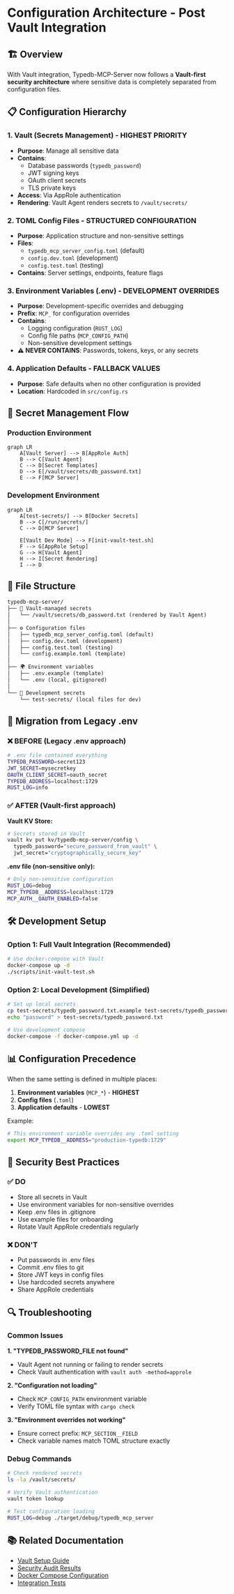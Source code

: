 # Configuration Architecture - Post Vault Integration

## 🏗️ Overview

With Vault integration, Typedb-MCP-Server now follows a **Vault-first security architecture** where sensitive data is completely separated from configuration files.

## 📋 Configuration Hierarchy

### 1. **Vault (Secrets Management) - HIGHEST PRIORITY**

- **Purpose**: Manage all sensitive data
- **Contains**:
  - Database passwords (`typedb_password`)
  - JWT signing keys
  - OAuth client secrets
  - TLS private keys
- **Access**: Via AppRole authentication
- **Rendering**: Vault Agent renders secrets to `/vault/secrets/`

### 2. **TOML Config Files - STRUCTURED CONFIGURATION**

- **Purpose**: Application structure and non-sensitive settings
- **Files**:
  - `typedb_mcp_server_config.toml` (default)
  - `config.dev.toml` (development)
  - `config.test.toml` (testing)
- **Contains**: Server settings, endpoints, feature flags

### 3. **Environment Variables (.env) - DEVELOPMENT OVERRIDES**

- **Purpose**: Development-specific overrides and debugging
- **Prefix**: `MCP_` for configuration overrides
- **Contains**:
  - Logging configuration (`RUST_LOG`)
  - Config file paths (`MCP_CONFIG_PATH`)
  - Non-sensitive development settings
- **⚠️ NEVER CONTAINS**: Passwords, tokens, keys, or any secrets

### 4. **Application Defaults - FALLBACK VALUES**

- **Purpose**: Safe defaults when no other configuration is provided
- **Location**: Hardcoded in `src/config.rs`

## 🔐 Secret Management Flow

### Production Environment

```mermaid
graph LR
    A[Vault Server] --> B[AppRole Auth]
    B --> C[Vault Agent]
    C --> D[Secret Templates]
    D --> E[/vault/secrets/db_password.txt]
    E --> F[MCP Server]
```

### Development Environment  

```mermaid
graph LR
    A[test-secrets/] --> B[Docker Secrets]
    B --> C[/run/secrets/]
    C --> D[MCP Server]
    
    E[Vault Dev Mode] --> F[init-vault-test.sh]
    F --> G[AppRole Setup]
    G --> H[Vault Agent]
    H --> I[Secret Rendering]
    I --> D
```

## 📁 File Structure

```markdown
typedb-mcp-server/
├── 🔐 Vault-managed secrets
│   └── /vault/secrets/db_password.txt (rendered by Vault Agent)
│
├── ⚙️ Configuration files
│   ├── typedb_mcp_server_config.toml (default)
│   ├── config.dev.toml (development)
│   ├── config.test.toml (testing)
│   └── config.example.toml (template)
│
├── 🌍 Environment variables
│   ├── .env.example (template)
│   └── .env (local, gitignored)
│
└── 🧪 Development secrets
    └── test-secrets/ (local files for dev)
```

## 🔄 Migration from Legacy .env

### ❌ BEFORE (Legacy .env approach)

```bash
# .env file contained everything
TYPEDB_PASSWORD=secret123
JWT_SECRET=mysecretkey
OAUTH_CLIENT_SECRET=oauth_secret
TYPEDB_ADDRESS=localhost:1729
RUST_LOG=info
```

### ✅ AFTER (Vault-first approach)

**Vault KV Store:**

```bash
# Secrets stored in Vault
vault kv put kv/typedb-mcp-server/config \
  typedb_password="secure_password_from_vault" \
  jwt_secret="cryptographically_secure_key"
```

**.env file (non-sensitive only):**

```bash
# Only non-sensitive configuration
RUST_LOG=debug
MCP_TYPEDB__ADDRESS=localhost:1729
MCP_AUTH__OAUTH_ENABLED=false
```

## 🛠️ Development Setup

### Option 1: Full Vault Integration (Recommended)

```bash
# Use docker-compose with Vault
docker-compose up -d
./scripts/init-vault-test.sh
```

### Option 2: Local Development (Simplified)

```bash
# Set up local secrets
cp test-secrets/typedb_password.txt.example test-secrets/typedb_password.txt
echo "password" > test-secrets/typedb_password.txt

# Use development compose
docker-compose -f docker-compose.yml up -d
```

## 📊 Configuration Precedence

When the same setting is defined in multiple places:

1. **Environment variables** (`MCP_*`) - **HIGHEST**
2. **Config files** (`.toml`)
3. **Application defaults** - **LOWEST**

Example:

```bash
# This environment variable overrides any .toml setting
export MCP_TYPEDB__ADDRESS="production-typedb:1729"
```

## 🚨 Security Best Practices

### ✅ DO

- Store all secrets in Vault
- Use environment variables for non-sensitive overrides
- Keep .env files in .gitignore
- Use example files for onboarding
- Rotate Vault AppRole credentials regularly

### ❌ DON'T  

- Put passwords in .env files
- Commit .env files to git
- Store JWT keys in config files
- Use hardcoded secrets anywhere
- Share AppRole credentials

## 🔍 Troubleshooting

### Common Issues

**1. "TYPEDB_PASSWORD_FILE not found"**

- Vault Agent not running or failing to render secrets
- Check Vault authentication with `vault auth -method=approle`

**2. "Configuration not loading"**

- Check `MCP_CONFIG_PATH` environment variable
- Verify TOML file syntax with `cargo check`

**3. "Environment overrides not working"**

- Ensure correct prefix: `MCP_SECTION__FIELD`
- Check variable names match TOML structure exactly

### Debug Commands

```bash
# Check rendered secrets
ls -la /vault/secrets/

# Verify Vault authentication
vault token lookup

# Test configuration loading
RUST_LOG=debug ./target/debug/typedb_mcp_server
```

## 📚 Related Documentation

- [Vault Setup Guide](test-secrets/README.md)
- [Security Audit Results](SECURITY_AUDIT_RESULTS.md)
- [Docker Compose Configuration](docker-compose.yml)
- [Integration Tests](tests/integration/)
